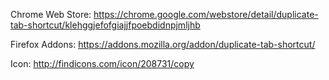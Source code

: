 Chrome Web Store: https://chrome.google.com/webstore/detail/duplicate-tab-shortcut/klehggjefofgiajjfpoebdidnpjmljhb

Firefox Addons: https://addons.mozilla.org/addon/duplicate-tab-shortcut/

Icon: http://findicons.com/icon/208731/copy
